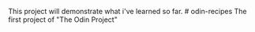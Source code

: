 This project will demonstrate what i've learned so far. # odin-recipes
The first project of "The Odin Project"
